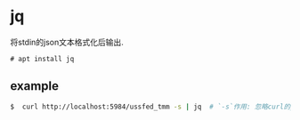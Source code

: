 # jq
将stdin的json文本格式化后输出.

```
# apt install jq
```

## example
```bash
$  curl http://localhost:5984/ussfed_tmm -s | jq  # `-s`作用: 忽略curl的process header, 否则jq的输出内容带该信息
```